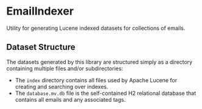 # EmailIndexer
Utility for generating Lucene indexed datasets for collections of emails.

## Dataset Structure

The datasets generated by this library are structured simply as a directory containing multiple files and/or subdirectories:

- The `index` directory contains all files used by Apache Lucene for creating and searching over indexes.
- The `database.mv.db` file is the self-contained H2 relational database that contains all emails and any associated tags.

```